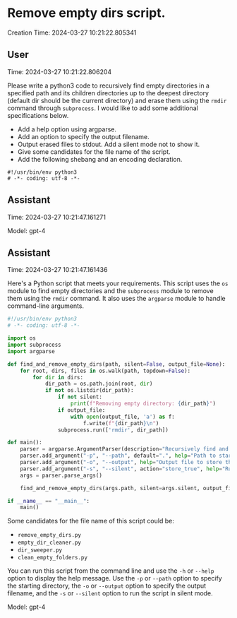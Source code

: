 # Remove empty dirs script.

Creation Time: 2024-03-27 10:21:22.805341

## User

Time: 2024-03-27 10:21:22.806204

Please write a python3 code to recursively find empty directories in a specified path and its children directories up to the deepest directory (default dir should be the current directory) and erase them using the `rmdir` command through `subprocess`. I would like to add some additional specifications below.
- Add a help option using argparse.
- Add an option to specify the output filename.
- Output erased files to stdout. Add a silent mode not to show it.
- Give some candidates for the file name of the script.
- Add the following shebang and an encoding declaration.
```
#!/usr/bin/env python3
# -*- coding: utf-8 -*-
```

## Assistant

Time: 2024-03-27 10:21:47.161271

Model: gpt-4

## Assistant

Time: 2024-03-27 10:21:47.161436

Here's a Python script that meets your requirements. This script uses the `os` module to find empty directories and the `subprocess` module to remove them using the `rmdir` command. It also uses the `argparse` module to handle command-line arguments.

```python
#!/usr/bin/env python3
# -*- coding: utf-8 -*-

import os
import subprocess
import argparse

def find_and_remove_empty_dirs(path, silent=False, output_file=None):
    for root, dirs, files in os.walk(path, topdown=False):
        for dir in dirs:
            dir_path = os.path.join(root, dir)
            if not os.listdir(dir_path):
                if not silent:
                    print(f"Removing empty directory: {dir_path}")
                if output_file:
                    with open(output_file, 'a') as f:
                        f.write(f"{dir_path}\n")
                subprocess.run(['rmdir', dir_path])

def main():
    parser = argparse.ArgumentParser(description="Recursively find and remove empty directories.")
    parser.add_argument("-p", "--path", default=".", help="Path to start searching for empty directories. Default is the current directory.")
    parser.add_argument("-o", "--output", help="Output file to store the paths of removed directories.")
    parser.add_argument("-s", "--silent", action="store_true", help="Run in silent mode without printing removed directories to stdout.")
    args = parser.parse_args()

    find_and_remove_empty_dirs(args.path, silent=args.silent, output_file=args.output)

if __name__ == "__main__":
    main()
```

Some candidates for the file name of this script could be:
- `remove_empty_dirs.py`
- `empty_dir_cleaner.py`
- `dir_sweeper.py`
- `clean_empty_folders.py`

You can run this script from the command line and use the `-h` or `--help` option to display the help message. Use the `-p` or `--path` option to specify the starting directory, the `-o` or `--output` option to specify the output filename, and the `-s` or `--silent` option to run the script in silent mode.

Model: gpt-4
